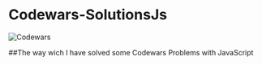 # Codewars-SolutionsJs

![Codewars](https://www.codewars.com/users/Yacdany-CR)

##The way wich I have solved some Codewars Problems with JavaScript
